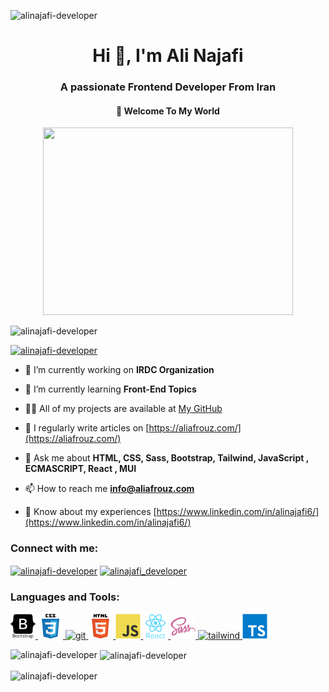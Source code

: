 <p align="left"> <img src="https://komarev.com/ghpvc/?username=alinajafi-developer&label=Profile%20views&color=C70039&style=flat" alt="alinajafi-developer" /> </p>

<h1 align="center">Hi 👋, I'm Ali Najafi</h1>
<h3 align="center">A passionate Frontend Developer From Iran</h3>
<h4 align="center"> 🌃 Welcome To My World</h4>


<p align="center"><img width="400px" height="300px" src="https://user-images.githubusercontent.com/109727844/208532902-bd867df1-88a8-4410-90c4-74d054fd1bc2.gif"/>


<p align="left"> <img src="https://komarev.com/ghpvc/?username=alinajafi-developer&label=Profile%20views&color=0e75b6&style=flat" alt="alinajafi-developer" /> </p>

<p align="left"> <a href="https://github.com/ryo-ma/github-profile-trophy"><img src="https://github-profile-trophy.vercel.app/?username=alinajafi-developer" alt="alinajafi-developer" /></a> </p>

- 🔭 I’m currently working on **IRDC Organization**

- 🌱 I’m currently learning **Front-End Topics**

- 👨‍💻 All of my projects are available at [My GitHub](https://github.com/alinajafi-developer)

- 📝 I regularly write articles on [https://aliafrouz.com/](https://aliafrouz.com/)

- 💬 Ask me about **HTML, CSS, Sass, Bootstrap, Tailwind, JavaScript , ECMASCRIPT, React , MUI**

- 📫 How to reach me **info@aliafrouz.com**

- 📄 Know about my experiences [https://www.linkedin.com/in/alinajafi6/](https://www.linkedin.com/in/alinajafi6/)

<h3 align="left">Connect with me:</h3>
<p align="left">
<a href="https://linkedin.com/in/alinajafi-developer" target="blank"><img align="center" src="https://raw.githubusercontent.com/rahuldkjain/github-profile-readme-generator/master/src/images/icons/Social/linked-in-alt.svg" alt="alinajafi-developer" height="30" width="40" /></a>
<a href="https://instagram.com/alinajafi_developer" target="blank"><img align="center" src="https://raw.githubusercontent.com/rahuldkjain/github-profile-readme-generator/master/src/images/icons/Social/instagram.svg" alt="alinajafi_developer" height="30" width="40" /></a>
</p>

<h3 align="left">Languages and Tools:</h3>
<p align="left"> <a href="https://getbootstrap.com" target="_blank" rel="noreferrer"> <img src="https://raw.githubusercontent.com/devicons/devicon/master/icons/bootstrap/bootstrap-plain-wordmark.svg" alt="bootstrap" width="40" height="40"/> </a> <a href="https://www.w3schools.com/css/" target="_blank" rel="noreferrer"> <img src="https://raw.githubusercontent.com/devicons/devicon/master/icons/css3/css3-original-wordmark.svg" alt="css3" width="40" height="40"/> </a> <a href="https://git-scm.com/" target="_blank" rel="noreferrer"> <img src="https://www.vectorlogo.zone/logos/git-scm/git-scm-icon.svg" alt="git" width="40" height="40"/> </a> <a href="https://www.w3.org/html/" target="_blank" rel="noreferrer"> <img src="https://raw.githubusercontent.com/devicons/devicon/master/icons/html5/html5-original-wordmark.svg" alt="html5" width="40" height="40"/> </a> <a href="https://developer.mozilla.org/en-US/docs/Web/JavaScript" target="_blank" rel="noreferrer"> <img src="https://raw.githubusercontent.com/devicons/devicon/master/icons/javascript/javascript-original.svg" alt="javascript" width="40" height="40"/> </a> <a href="https://reactjs.org/" target="_blank" rel="noreferrer"> <img src="https://raw.githubusercontent.com/devicons/devicon/master/icons/react/react-original-wordmark.svg" alt="react" width="40" height="40"/> </a> <a href="https://sass-lang.com" target="_blank" rel="noreferrer"> <img src="https://raw.githubusercontent.com/devicons/devicon/master/icons/sass/sass-original.svg" alt="sass" width="40" height="40"/> </a> <a href="https://tailwindcss.com/" target="_blank" rel="noreferrer"> <img src="https://www.vectorlogo.zone/logos/tailwindcss/tailwindcss-icon.svg" alt="tailwind" width="40" height="40"/> </a> <a href="https://www.typescriptlang.org/" target="_blank" rel="noreferrer"> <img src="https://raw.githubusercontent.com/devicons/devicon/master/icons/typescript/typescript-original.svg" alt="typescript" width="40" height="40"/> </a> </p>

<p><img align="left" src="https://github-readme-stats.vercel.app/api/top-langs?username=alinajafi-developer&show_icons=true&locale=en&layout=compact" alt="alinajafi-developer" /></p>

<p>&nbsp;<img align="center" src="https://github-readme-stats.vercel.app/api?username=alinajafi-developer&show_icons=true&locale=en" alt="alinajafi-developer" /></p>

<p><img align="center" src="https://github-readme-streak-stats.herokuapp.com/?user=alinajafi-developer&" alt="alinajafi-developer" /></p>
